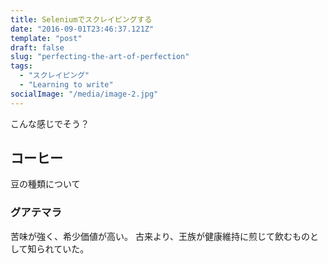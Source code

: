 ```yaml
---
title: Seleniumでスクレイピングする
date: "2016-09-01T23:46:37.121Z"
template: "post"
draft: false
slug: "perfecting-the-art-of-perfection"
tags:
  - "スクレイピング"
  - "Learning to write"
socialImage: "/media/image-2.jpg"
---
```


こんな感じでそう？

## コーヒー

豆の種類について

### グアテマラ


苦味が強く、希少価値が高い。
古来より、王族が健康維持に煎じて飲むものとして知られていた。
